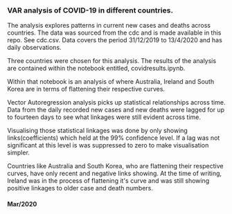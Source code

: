  
### VAR analysis of COVID-19 in different countries.

The analysis explores patterns in current new cases and deaths across countries. The data was sourced from the cdc and is made available in this repo. See cdc.csv.
Data covers the period 31/12/2019 to 13/4/2020 and has daily observations.

Three countries were chosen for this analysis. The results of the analysis are contained within the notebook entitled, covidresults.ipynb.

Within that notebook is an analysis of where Australia, Ireland and South Korea are in terms of flattening their respective curves.

Vector Autoregression analysis picks up statistical relationships across time. Data from the daily recorded new cases and new deaths were lagged for up to fourteen days to see what linkages were still evident across time.

Visualising those statistical linkages was done by only showing links(coefficients) which held at the 99% confidence level. If a lag was not significant at this level is was suppressed to zero to make visualisation simpler.

Countries like Australia and South Korea, who are flattening their respective curves, have only recent and negative links showing. At the time of writing, Ireland was in the process of flattening it's curve and was still showing positive linkages to older case and death numbers. 

#### Mar/2020
